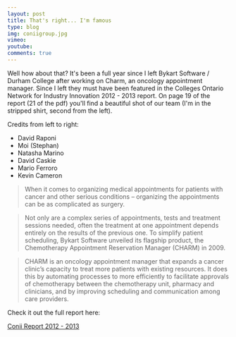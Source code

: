 ```yaml
---
layout: post
title: That's right... I'm famous
type: blog
img: coniigroup.jpg
vimeo: 
youtube:  
comments: true
---
```


Well how about that? It's been a full year since I left Bykart Software / Durham College after working on Charm, an oncology appointment manager. Since I left they must have been featured in the Colleges Ontario Network for Industry Innovation 2012 - 2013 report. On page 19 of the report (21 of the pdf) you'll find a beautiful shot of our team (I'm in the stripped shirt, second from the left).

Credits from left to right:

-	David Raponi
-	Moi (Stephan)
-	Natasha Marino
-	David Caskie
-	Mario Ferroro
-	Kevin Cameron

> When it comes to organizing medical appointments for patients with cancer and other serious conditions – organizing the appointments can be as complicated as surgery.

> Not only are a complex series of appointments, tests and treatment sessions needed, often the treatment at one appointment depends entirely on the results of the previous one. To simplify patient scheduling, Bykart Software unveiled its flagship product, the Chemotherapy Appointment Reservation Manager (CHARM) in 2009.

> CHARM is an oncology appointment manager that expands a cancer clinic’s capacity to treat more patients with existing resources. It does this by automating processes to more efficiently to facilitate approvals of chemotherapy between the chemotherapy unit, pharmacy and clinicians, and by improving scheduling and communication among care providers.

Check it out the full report here:

[Conii Report 2012 - 2013](http://www.oce-ontario.org/docs/default-source/publications/conii-report-2012-13_mid-res-final.pdf#page=21) 
